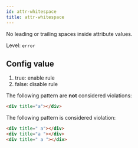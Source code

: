 ```yaml
---
id: attr-whitespace
title: attr-whitespace
---
```


No leading or trailing spaces inside attribute values.

Level: `error`

## Config value

1. true: enable rule
2. false: disable rule

The following pattern are **not** considered violations:

<!-- prettier-ignore -->
```html
<div title="a"></div>
```

The following pattern is considered violation:

<!-- prettier-ignore -->
```html
<div title=" a"></div>
<div title="a "></div>
<div title=" a "></div>
```
